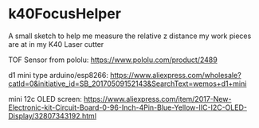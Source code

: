 # k40FocusHelper
A small sketch to help me measure the relative z distance my work pieces are at in my K40 Laser cutter


TOF Sensor from pololu: https://www.pololu.com/product/2489

d1 mini type arduino/esp8266: https://www.aliexpress.com/wholesale?catId=0&initiative_id=SB_20170509152143&SearchText=wemos+d1+mini

mini 12c OLED screen: https://www.aliexpress.com/item/2017-New-Electronic-kit-Circuit-Board-0-96-Inch-4Pin-Blue-Yellow-IIC-I2C-OLED-Display/32807343192.html
